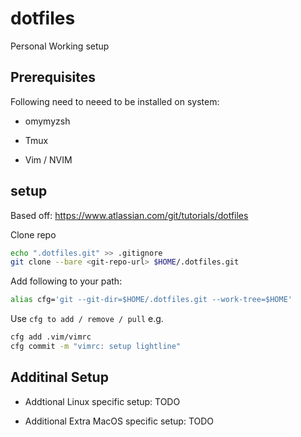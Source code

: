 # dotfiles

Personal Working setup

## Prerequisites

Following need to neeed to be installed on system:

- omymyzsh

- Tmux

- Vim / NVIM

## setup

Based off: https://www.atlassian.com/git/tutorials/dotfiles

Clone repo
```sh
echo ".dotfiles.git" >> .gitignore
git clone --bare <git-repo-url> $HOME/.dotfiles.git
```

Add following to your  path:
```sh
alias cfg='git --git-dir=$HOME/.dotfiles.git --work-tree=$HOME'
```

Use `cfg to add / remove / pull` e.g.
```sh
cfg add .vim/vimrc
cfg commit -m "vimrc: setup lightline"
```






## Additinal Setup

- Addtional Linux specific setup: TODO

- Additional Extra MacOS specific setup: TODO



